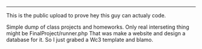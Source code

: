 ----------------------------------------------------------------- 

This is the public upload to prove hey this guy can actualy code.

Simple dump of class projects and homeworks. Only real interseting thing might be FinalProject/runner.php
That was make a website and design a database for it. So I just grabed a Wc3 template and blamo.
